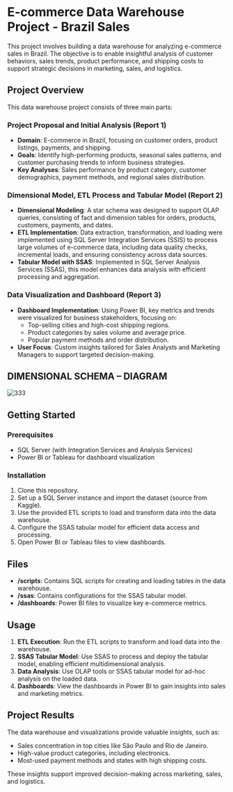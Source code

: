 # E-commerce Data Warehouse Project - Brazil Sales

This project involves building a data warehouse for analyzing e-commerce sales in Brazil. The objective is to enable insightful analysis of customer behaviors, sales trends, product performance, and shipping costs to support strategic decisions in marketing, sales, and logistics.

## Project Overview

This data warehouse project consists of three main parts:

### Project Proposal and Initial Analysis (Report 1)

- **Domain**: E-commerce in Brazil, focusing on customer orders, product listings, payments, and shipping.
- **Goals**: Identify high-performing products, seasonal sales patterns, and customer purchasing trends to inform business strategies.
- **Key Analyses**: Sales performance by product category, customer demographics, payment methods, and regional sales distribution.

### Dimensional Model, ETL Process and Tabular Model (Report 2)

- **Dimensional Modeling**: A star schema was designed to support OLAP queries, consisting of fact and dimension tables for orders, products, customers, payments, and dates.
- **ETL Implementation**: Data extraction, transformation, and loading were implemented using SQL Server Integration Services (SSIS) to process large volumes of e-commerce data, including data quality checks, incremental loads, and ensuring consistency across data sources.
- **Tabular Model with SSAS**: Implemented in SQL Server Analysis Services (SSAS), this model enhances data analysis with efficient processing and aggregation.

### Data Visualization and Dashboard (Report 3)

- **Dashboard Implementation**: Using Power BI, key metrics and trends were visualized for business stakeholders, focusing on:
  - Top-selling cities and high-cost shipping regions.
  - Product categories by sales volume and average price.
  - Popular payment methods and order distribution.
- **User Focus**: Custom insights tailored for Sales Analysts and Marketing Managers to support targeted decision-making.




## DIMENSIONAL SCHEMA – DIAGRAM

![333](https://github.com/user-attachments/assets/5ec4b481-8feb-4a71-a9ff-62d4ea9b5f5d)











## Getting Started

### Prerequisites
- SQL Server (with Integration Services and Analysis Services)
- Power BI or Tableau for dashboard visualization

### Installation
1. Clone this repository.
2. Set up a SQL Server instance and import the dataset (source from Kaggle).
3. Use the provided ETL scripts to load and transform data into the data warehouse.
4. Configure the SSAS tabular model for efficient data access and processing.
5. Open Power BI or Tableau files to view dashboards.

## Files

- **/scripts**: Contains SQL scripts for creating and loading tables in the data warehouse.
- **/ssas**: Contains configurations for the SSAS tabular model.
- **/dashboards**: Power BI files to visualize key e-commerce metrics.

## Usage

1. **ETL Execution**: Run the ETL scripts to transform and load data into the warehouse.
2. **SSAS Tabular Model**: Use SSAS to process and deploy the tabular model, enabling efficient multidimensional analysis.
3. **Data Analysis**: Use OLAP tools or SSAS tabular model for ad-hoc analysis on the loaded data.
4. **Dashboards**: View the dashboards in Power BI to gain insights into sales and marketing metrics.

## Project Results

The data warehouse and visualizations provide valuable insights, such as:

- Sales concentration in top cities like São Paulo and Rio de Janeiro.
- High-value product categories, including electronics.
- Most-used payment methods and states with high shipping costs.

These insights support improved decision-making across marketing, sales, and logistics.
